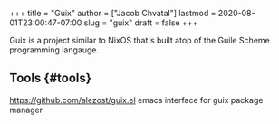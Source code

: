 +++
title = "Guix"
author = ["Jacob Chvatal"]
lastmod = 2020-08-01T23:00:47-07:00
slug = "guix"
draft = false
+++

Guix is a project similar to NixOS that's built atop of the Guile Scheme programming langauge.


## Tools {#tools}

<https://github.com/alezost/guix.el> emacs interface for guix package manager
